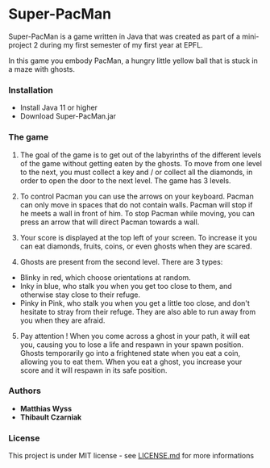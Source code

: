 # Super-PacMan


Super-PacMan is a game written in Java that was created as part of a mini-project 2 during my first semester of my first year at EPFL.

In this game you embody PacMan, a hungry little yellow ball that is stuck in a maze with ghosts.


### Installation

* Install Java 11 or higher
* Download Super-PacMan.jar

### The game

1. The goal of the game is to get out of the labyrinths of the different levels of the game without getting eaten by the ghosts. To move from one level to the next, you must collect a key and / or collect all the diamonds, in order to open the door to the next level. The game has 3 levels.

2. To control Pacman you can use the arrows on your keyboard. Pacman can only move in spaces that do not contain walls. Pacman will stop if he meets a wall in front of him. To stop Pacman while moving, you can press an arrow that will direct Pacman towards a wall.

3. Your score is displayed at the top left of your screen. To increase it you can eat diamonds, fruits, coins, or even ghosts when they are scared.

4. Ghosts are present from the second level. There are 3 types: 
* Blinky in red, which choose orientations at random.
* Inky in blue, who stalk you when you get too close to them, and otherwise stay close to their refuge. 
* Pinky in Pink, who stalk you when you get a little too close, and don't hesitate to stray from their refuge. They are also able to run away from you when they are afraid.

5. Pay attention ! When you come across a ghost in your path, it will eat you, causing you to lose a life and respawn in your spawn position. Ghosts temporarily go into a frightened state when you eat a coin, allowing you to eat them. When you eat a ghost, you increase your score and it will respawn in its safe position.

### Authors

* **Matthias Wyss**
* **Thibault Czarniak**

### License

This project is under MIT license - see [LICENSE.md](https://github.com/matthias-wyss/Super-PacMan/blob/main/LICENSE.md) for more informations